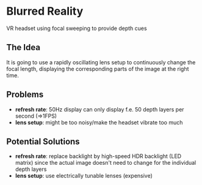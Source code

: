 # Blurred Reality
VR headset using focal sweeping to provide depth cues

## The Idea
It is going to use a rapidly oscillating lens setup to continuously change the focal length, displaying the corresponding parts of the image at the right time.

## Problems
- **refresh rate**: 50Hz display can only display f.e. 50 depth layers per second (=>1FPS)
- **lens setup**: might be too noisy/make the headset vibrate too much

## Potential Solutions
- **refresh rate**: replace backlight by high-speed HDR backlight (LED matrix) since the actual image doesn't need to change for the individual depth layers
- **lens setup**: use electrically tunable lenses (expensive)
